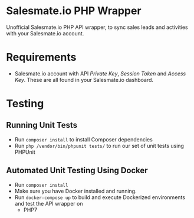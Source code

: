 # Salesmate.io PHP Wrapper

Unofficial Salesmate.io PHP API wrapper, to sync sales leads and activities with your Salesmate.io account.

# Requirements

- Salesmate.io account with API _Private Key_, _Session Token_ and _Access Key_. These are all found in your Salesmate.io dashboard.

# Testing

## Running Unit Tests

- Run `composer install` to install Composer dependencies
- Run `php /vendor/bin/phpunit tests/` to run our set of unit tests using PHPUnit

## Automated Unit Testing Using Docker

- Run `composer install`
- Make sure you have Docker installed and running.
- Run `docker-compose up` to build and execute Dockerized environments and test the API wrapper on
    - PHP7
